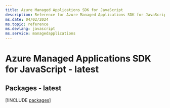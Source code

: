 ```yaml
---
title: Azure Managed Applications SDK for JavaScript
description: Reference for Azure Managed Applications SDK for JavaScript
ms.date: 04/02/2024
ms.topic: reference
ms.devlang: javascript
ms.service: managedapplications
---
```

# Azure Managed Applications SDK for JavaScript - latest
## Packages - latest
[!INCLUDE [packages](managed-applications-index.md)]